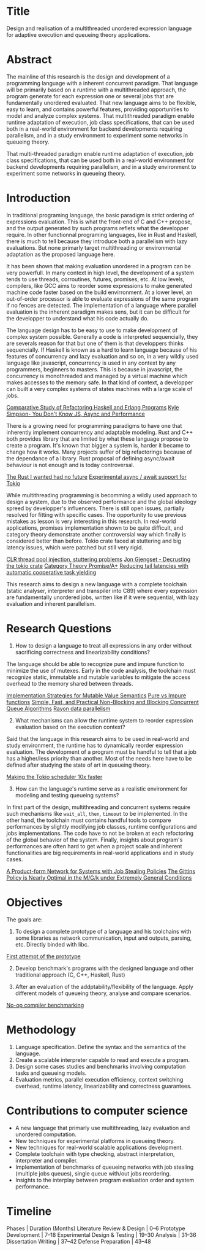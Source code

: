 # Title

Design and realisation of a multithreaded unordered expression language for
adaptive execution and queueing theory applications.

# Abstract
The mainline of this research is the design and development of a
programming language with a inherent concurrent paradigm. That language will be
primarily based on a runtime with a multithreaded approach, the program generate
for each expression one or several jobs that are fundamentally unordered
evaluated. That new language aims to be flexible, easy to learn, and contains
powerful features, providing opportunities to model and analyze complex
systems. That multithreaded paradigm enable runtime adaptation of execution, job
class specifications, that can be used both in a real-world environment for
backend developments requiring parallelism, and in a study environment to
experiment some networks in queueing theory.

That multi-threaded paradigm enable runtime adaptation of execution, job
class specifications, that can be used both in a real-world environment for
backend developments requiring parallelism, and in a study environment to
experiment some networks in queueing theory.

# Introduction

In traditional programing language, the basic paradigm is strict ordering of
expressions evaluation. This is what the front-end of C and C++ propose, and
the output generated by such programs reflets what the developper require.
In other functionnal programing languages, like in Rust and Haskell, there is
much to tell because they introduce both a parallelism with lazy evaluations.
But none primarly target multithreading or environmental adaptation as the
proposed language here.

It has been shown that making evaluation unordered in a program can be very
powerfull. In many context in high level, the development of a system tends to use threads,
corroutines, futures, promises, etc. At low levels, compilers, like GCC aims to reorder some
expressions to make generated machine code faster based on the build envirronment.
At a lower level, an out-of-order processor is able to evaluate expressions of the same
program if no fences are detected. The implementation of a language where parallel evaluation
is the inherent paradigm makes sens, but it can be difficult for the developper to understand
what his code actually do.

The language design has to be easy to use to make development of complex system possible. Generally a
code is interpreted sequencially, they are severals reason for that but one of them is that developpers
thinks sequencially. If Haskell is known as a hard to learn language because of his features of concurrency and lazy
evaluation and so on, in a very wildly used language like javascript, concurrency is used
in any context by any programmers, beginners to masters. This is because in javascript, the
concurrency is monothreaded and managed by a virtual machine which makes accesses to the memory
safe. In that kind of context, a developper can built a very complex systems of states machines
with a large scale of jobs.

[Comparative Study of Refactoring Haskell and Erlang Programs](https://www.researchgate.net/publication/220703707_Comparative_Study_of_Refactoring_Haskell_and_Erlang_Programs)
[Kyle Simpson- You Don't Know JS, Async and Performance](https://drive.google.com/file/d/1q-FkIvx6oBEcZ-pli_jkFFPr6B7d7VBA/view)

There is a growing need for programming paradigms to have one that inherently implement
concurrency and adaptable modeling. Rust and C++ both provides library that are limited
by what these language propose to create a program. It's known that bigger a system is,
harder it became to change how it works. Many projects suffer of big refactorings because
of the dependance of a library. Rust proposal of defining async/await behaviour is not
enough and is today controversal.

[The Rust I wanted had no future](https://news.ycombinator.com/item?id=36193326)
[Experimental async / await support for Tokio](https://tokio.rs/blog/2018-08-async-await)

While multithreading programming is becomming a wildly used approach to design a system, due
to the observed performance and the global ideology spreed by developper's influencers. There
is still open issues, partially resolved for fitting with specific cases. The opportunity to
use previous mistakes as lesson is very interesting in this research. In real-world applications,
promises implementation shown to be quite difficult, and category theory demonstrate another
controversial way which finally is considered better than before. Tokio crate faced at
stuttering and big latency issues, which were patched but still very rigid.

[CLR thread pool injection, stuttering problems](https://joeduffyblog.com/2006/07/08/clr-thread-pool-injection-stuttering-problems/)
[Jon Gjengset - Decrusting the tokio crate](https://www.youtube.com/watch?v=o2ob8zkeq2s)
[Category Theory Promise/A+](https://brianmckenna.org/blog/category_theory_promisesaplus)
[Reducing tail latencies with automatic cooperative task yielding](https://tokio.rs/blog/2020-04-preemption)

This research aims to design a new language with a complete toolchain (static analyser, interpreter
and transpiler into C89) where every expression are fundamentally unordered jobs, written like if it were
sequential, with lazy evaluation and inherent parallelism.

# Research Questions

1. How to design a language to treat all expressions in any order without sacrificing correctness
   and linearizability conditions?

The language should be able to recognize pure and impure function to minimize the use of mutexes. Early
in the code analysis, the toolchain must recognize static, immutable and mutable variables to mitigate
the access overhead to the memory shared between threads.

[Implementation Strategies for Mutable Value Semantics](https://www.jot.fm/issues/issue_2022_02/article2.pdf)
[Pure vs Impure functions](https://dev.to/sanspanic/pure-vs-impure-functions-50aj)
[Simple, Fast, and Practical Non-Blocking and Blocking
Concurrent Queue Algorithms](https://www.cs.rochester.edu/~scott/papers/1996_PODC_queues.pdf)
[Rayon data parallelism](https://smallcultfollowing.com/babysteps/blog/2015/12/18/rayon-data-parallelism-in-rust/)

2. What mechanisms can allow the runtime system to reorder expression evaluation
based on the execution context?

Said that the language in this research aims to be used in real-world and study environment, the runtime
has to dynamically reorder expression evaluation. The development of a program must be handful to tell
that a job has a higher/less priority than another. Most of the needs here have to be defined after studying
the state of art in queueing theory.

[Making the Tokio scheduler 10x faster](https://tokio.rs/blog/2019-10-scheduler)

3. How can the language's runtime serve as a realistic environment for modeling
and testing queueing systems?

In first part of the design, multithreading and concurrent systems require such mechanisms
like `wait_all`, `then`, `timeout` to be implemented. In the other hand, the toolchain must
contains handful tools to compare performances by slightly modifying job classes, runtime
configurations and jobs implementations. The code have to not be broken at each refoctoring
of the global behavior of the system. Finally, insights about program's performances are often hard
to get when a project scale and inherent functionalities are big requirements in real-world applications
and in study cases.

[A Product-form Network for Systems with Job Stealing
Policies](https://dl.acm.org/doi/10.1145/3643845)
[The Gittins Policy is Nearly Optimal in the M/G/k under
Extremely General Conditions](https://www.cs.cmu.edu/~harchol/Papers/Sigmetrics21a.pdf)

# Objectives

The goals are:

1. To design a complete prototype of a language and his toolchains with some
libraries as network communication, input and outputs, parsing, etc. Directly binded with
libc.

[First attempt of the prototype](https://github.com/adrien-zinger/eniem-langage)

2. Develop benchmark's programs with the designed language and other traditional
   approach (C, C++, Haskell, Rust)

3. After an evaluation of the addptability/flexibility of the language.
   Apply different models of queueing theory, analyse and compare scenarios.

[No-op compiler benchmarking](https://scot.tg/2025/01/07/no-op-compiler-benchmarking/)

# Methodology

1. Language specification. Define the syntax and the semantics of the language.
2. Create a scalable interpreter capable to read and execute a program.
3. Design some cases studies and benchmarks involving computation tasks and
   queueing models.
4. Evaluation metrics, parallel execution efficiency, context switching
   overhead, runtime latency, linearizability and correctness guarantees.


# Contributions to computer science

- A new language that primarly use multithreading, lazy evaluation and unordered computation.
- New techniques for experimental platforms in queueing theory.
- New techniques for real-world scalable applications development.
- Complete toolchain with type checking, abstract interpretation, interpreter and compiler.
- Implementation of benchmarks of queueing networks with job stealing (multiple jobs queues),
  single queue with/out jobs reordering.
- Insights to the interplay between program evaluation order and system performance.

# Timeline

Phases                        | Duration (Months)
Literature Review & Design    | 0–6
Prototype Development         | 7–18
Experimental Design & Testing | 19–30
Analysis                      | 31–36
Dissertation Writing          | 37–42
Defense Preparation           | 43–48

